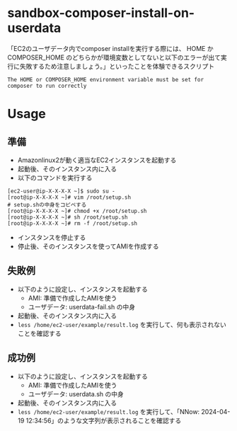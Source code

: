 # sandbox-composer-install-on-userdata

「EC2のユーザデータ内でcomposer installを実行する際には、 HOME か COMPOSER_HOME のどちらかが環境変数としてないと以下のエラーが出て実行に失敗するため注意しましょう。」といったことを体験できるスクリプト

```
The HOME or COMPOSER_HOME environment variable must be set for composer to run correctly
```

# Usage

## 準備
- Amazonlinux2が動く適当なEC2インスタンスを起動する
- 起動後、そのインスタンス内に入る
- 以下のコマンドを実行する
```shell
[ec2-user@ip-X-X-X-X ~]$ sudo su -
[root@ip-X-X-X-X ~]# vim /root/setup.sh
# setup.shの中身をコピペする
[root@ip-X-X-X-X ~]# chmod +x /root/setup.sh
[root@ip-X-X-X-X ~]# sh /root/setup.sh
[root@ip-X-X-X-X ~]# rm -f /root/setup.sh
```
- インスタンスを停止する
- 停止後、そのインスタンスを使ってAMIを作成する

## 失敗例
- 以下のように設定し、インスタンスを起動する
  - AMI: 準備で作成したAMIを使う
  - ユーザデータ: userdata-fail.sh の中身
- 起動後、そのインスタンス内に入る
- `less /home/ec2-user/example/result.log` を実行して、何も表示されないことを確認する

## 成功例
- 以下のように設定し、インスタンスを起動する
  - AMI: 準備で作成したAMIを使う
  - ユーザデータ: userdata.sh の中身
- 起動後、そのインスタンス内に入る
- `less /home/ec2-user/example/result.log` を実行して、「NNow: 2024-04-19 12:34:56」のような文字列が表示されることを確認する